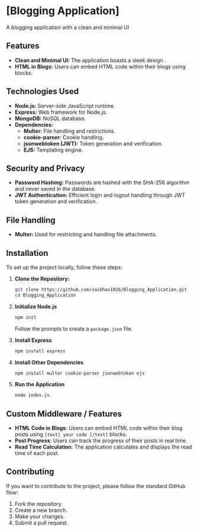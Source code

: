 # [Blogging Application]
A blogging application with a clean and minimal UI
## Features
- **Clean and Minimal UI:** The application boasts a sleek design .
- **HTML in Blogs:** Users can embed HTML code within their blogs using  blocks.
## Technologies Used

- **Node.js:** Server-side JavaScript runtime.
- **Express:** Web framework for Node.js.
- **MongoDB:** NoSQL database.
- **Dependencies:**
  - **Multer:** File handling and restrictions.
  - **cookie-parser:** Cookie handling.
  - **jsonwebtoken (JWT):** Token generation and verification.
  - **EJS:** Templating engine.

## Security and Privacy

- **Password Hashing:** Passwords are hashed with the SHA-256 algorithm and never saved in the database.
- **JWT Authentication:** Efficient login and logout handling through JWT token generation and verification.

## File Handling

- **Multer:** Used for restricting and handling file attachments.

## Installation

To set up the project locally, follow these steps:

1. **Clone the Repository:**
   ```sh
   git clone https://github.com/vaibhav1826/Blogging_Application.git
   cd Blogging_Application
   ```
   
2. **Initialize Node.js**

    ```sh
    npm init
    ```

    Follow the prompts to create a `package.json` file.

2. **Install Express**

    ```sh
    npm install express
    ```
3. **Install Other Dependencies**

    ```sh
    npm install multer cookie-parser jsonwebtoken ejs
    ```

4. **Run the Application**

    ```sh
    node index.js
    ```
## Custom Middleware / Features

- **HTML Code in Blogs**: Users can embed HTML code within their blog posts using `[text] your code [/text]` blocks.
- **Post Progress**: Users can track the progress of their posts in real time.
- **Read Time Calculation**: The application calculates and displays the read time of each post.

## Contributing

If you want to contribute to the project, please follow the standard GitHub flow:

1. Fork the repository.
2. Create a new branch.
3. Make your changes.
4. Submit a pull request.
